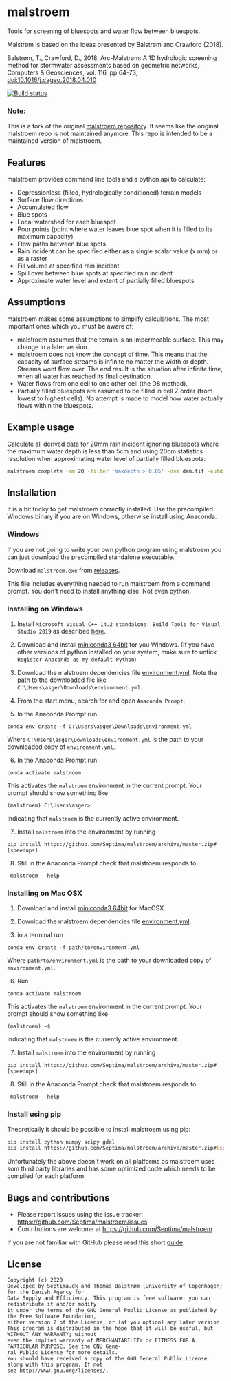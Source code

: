 malstroem
=========
Tools for screening of bluespots and water flow between bluespots.

Malstrøm is based on the ideas presented by Balstrøm and Crawford (2018).

Balstrøm, T., Crawford, D., 2018, Arc-Malstrøm: A 1D hydrologic screening method for stormwater assessments based on geometric networks, Computers & Geosciences, vol. 116, pp 64-73, [doi:10.1016/j.cageo.2018.04.010](https://doi.org/10.1016/j.cageo.2018.04.010)

[![Build status](https://ci.appveyor.com/api/projects/status/hhnnd65moi0fl71w/branch/master?svg=true)](https://ci.appveyor.com/project/Septima/malstroem/branch/master)

### Note:
This is a fork of the original [malstroem repository](https://github.com/Kortforsyningen/malstroem). It seems like the original malstroem repo is not maintained anymore. This repo is intended to be a maintained version of malstroem.

Features
--------
malstroem provides command line tools and a python api to calculate:

* Depressionless (filled, hydrologically conditioned) terrain models
* Surface flow directions
* Accumulated flow
* Blue spots
* Local watershed for each bluespot
* Pour points (point where water leaves blue spot when it is filled to its maximum capacity)
* Flow paths between blue spots
* Rain incident can be specified either as a single scalar value (x mm) or as a raster
* Fill volume at specified rain incident
* Spill over between blue spots at specified rain incident
* Approximate water level and extent of partially filled bluespots

Assumptions
-----------
malstroem makes some assumptions to simplify calculations. The most important ones which you must be aware of:

* malstroem assumes that the terrain is an impermeable surface. This may change in a later version.
* malstroem does not know the concept of time. This means that the capacity of surface streams is infinite no matter the
width or depth. Streams wont flow over. The end result is the situation after infinite time, when all water has reached
its final destination.
* Water flows from one cell to one other cell (the D8 method).
* Partially filled bluespots are assumed to be filled in cell Z order (from lowest to highest cells). No attempt is made 
to model how water actually flows within the bluespots.

Example usage
-------------
Calculate all derived data for 20mm rain incident ignoring bluespots where the maximum water depth is less than 5cm and using 20cm statistics resolution when approximating water level of partially filled bluespots:

```bash
malstroem complete -mm 20 -filter 'maxdepth > 0.05' -dem dem.tif -outdir c:\outputdirectory -zresolution 0.2
```


Installation
------------
It is a bit tricky to get malstroem correctly installed. Use the precompiled Windows binary if you are on Windows, otherwise install using Anaconda.

### Windows
If you are not going to write your own python program using malstroem you can just download the precompiled standalone executable.

Download `malstroem.exe` from [releases](https://github.com/Septima/malstroem/releases).

This file includes everything needed to run malstroem from a command prompt. You don't need to install anything else. Not even python.


### Installing on Windows
1. Install `Microsoft Visual C++ 14.2 standalone: Build Tools for Visual Studio 2019` as described [here](https://wiki.python.org/moin/WindowsCompilers#Microsoft_Visual_C.2B-.2B-_14.2_standalone:_Build_Tools_for_Visual_Studio_2019_.28x86.2C_x64.2C_ARM.2C_ARM64.29).

2. Download and install [miniconda3 64bit](https://docs.conda.io/en/latest/miniconda.html) for you Windows. (If you have other versions of python installed on your system, make sure to untick `Register Anaconda as my default Python`)

3. Download the malstroem dependencies file [environment.yml](https://github.com/Septima/malstroem/raw/master/environment.yml). Note the path to the downloaded file like `C:\Users\asger\Downloads\environment.yml`.

4. From the start menu, search for and open `Anaconda Prompt`.

5. In the Anaconda Prompt run
```
conda env create -f C:\Users\asger\Downloads\environment.yml
```
Where `C:\Users\asger\Downloads\environment.yml` is the path to your downloaded copy of `environment.yml`.

6. In the Anaconda Prompt run
```
conda activate malstroem
```
This activates the `malstroem` environment in the current prompt. Your prompt should show something like
```
(malstroem) C:\Users\asger>
```
Indicating that `malstroem` is the currently active environment.

7. Install `malstroem` into the environment by running
```
pip install https://github.com/Septima/malstroem/archive/master.zip#[speedups]
```
8. Still in the Anaconda Prompt check that malstroem responds to
```
 malstroem --help
 ```
 
### Installing on Mac OSX
1. Download and install [miniconda3 64bit](https://docs.conda.io/en/latest/miniconda.html) for MacOSX.

2. Download the malstroem dependencies file [environment.yml](https://github.com/Septima/malstroem/raw/master/environment.yml).

3. in a terminal run
```
conda env create -f path/to/environment.yml
```
Where `path/to/environment.yml` is the path to your downloaded copy of `environment.yml`.

6. Run
```
conda activate malstroem
```
This activates the `malstroem` environment in the current prompt. Your prompt should show something like
```
(malstroem) ~$
```
Indicating that `malstroem` is the currently active environment.

7. Install `malstroem` into the environment by running
```
pip install https://github.com/Septima/malstroem/archive/master.zip#[speedups]
```
8. Still in the Anaconda Prompt check that malstroem responds to
```
 malstroem --help
 ```

### Install using pip
Theoretically it should be possible to install malstroem using pip:

```bash
pip install cython numpy scipy gdal
pip install https://github.com/Septima/malstroem/archive/master.zip#[speedups]
```

Unfortunately the above doesn't work on all platforms as malstroem uses som third party libraries and has some optimized code which needs to be compiled for each platform.


Bugs and contributions
----------------------
- Please report issues using the issue tracker: https://github.com/Septima/malstroem/issues
- Contributions are welcome at https://github.com/Septima/malstroem

If you are not familiar with GitHub please read this short [guide](https://guides.github.com/activities/contributing-to-open-source/).

License
-------
```
Copyright (c) 2020
Developed by Septima.dk and Thomas Balstrøm (University of Copenhagen) for the Danish Agency for
Data Supply and Efficiency. This program is free software: you can redistribute it and/or modify
it under the terms of the GNU General Public License as published by the Free Software Foundation,
either version 2 of the License, or (at you option) any later version.
This program is distributed in the hope that it will be useful, but WITHOUT ANY WARRANTY; without
even the implied warranty of MERCHANTABILITY or FITNESS FOR A PARTICULAR PURPOSE. See the GNU Gene-
ral Public License for more details.
You should have received a copy of the GNU General Public License along with this program. If not,
see http://www.gnu.org/licenses/.
```
